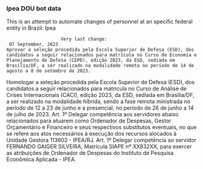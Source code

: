  ### Ipea DOU bot data
 This is an attempt to automate changes of personnel at an specific federal entity in Brazil: Ipea
 
                        Very last change: 
 	 07 September, 2023
	Aprovar a seleção procedida pela Escola Superior de Defesa (ESD), dos candidatos a seguir relacionados para matrícula no Curso de Economia e Planejamento de Defesa (CEPD), edição 2023, da ESD, sediada em Brasília/DF, a ser realizado na modalidade remota no período de 14 de agosto a 8 de setembro de 2023.
Homologar a seleção procedida pela Escola Superior de Defesa (ESD), dos candidatos a seguir relacionados para matrícula no Curso de Análise de Crises Internacionais (CACI), edição 2023, da ESD, sediada em Brasília/DF, a ser realizado na modalidade híbrida, sendo a fase remota ministrada no período de 12 a 23 de junho e a presencial, no período de 26 de junho a 14 de julho de 2023.
Art. 1º Delegar competência aos servidores abaixo relacionados para atuarem como Ordenador de Despesas, Gestor Orçamentário e Financeiro e seus respectivos substitutos eventuais, no que se refere aos atos necessários à execução dos recursos alocados à Unidade Gestora 113602 - IPEA/RJ.
Art. 1º Delegar competência ao servidor FERNANDO GAIGER SILVEIRA, Matrícula SIAPE nº XX832XX, para exercer as atribuições de Ordenador de Despesas do Instituto de Pesquisa Econômica Aplicada - IPEA.
